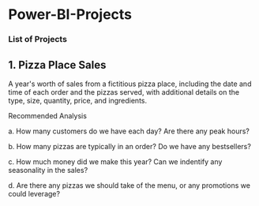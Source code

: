 # Power-BI-Projects

  ### List of Projects
  
## 1. Pizza Place Sales
A year's worth of sales from a fictitious pizza place, including the date and time of each order and the pizzas served, with additional details on the type, size, quantity, price, and ingredients.

Recommended Analysis

a. How many customers do we have each day? Are there any peak hours?

b. How many pizzas are typically in an order? Do we have any bestsellers?

c. How much money did we make this year? Can we indentify any seasonality in the sales?

d. Are there any pizzas we should take of the menu, or any promotions we could leverage?
